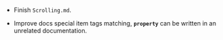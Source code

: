 * Finish `Scrolling.md`.

* Improve docs special item tags matching, **`property`** can be written in an unrelated documentation.